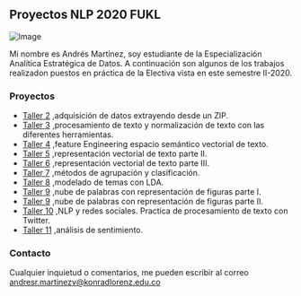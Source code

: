 ## Proyectos NLP 2020 FUKL

![Image](https://miro.medium.com/max/418/1*WssnLJ__IAUURwqms-I8LA.png) 

Mi nombre es Andrés Martínez, soy estudiante de la Especialización Analítica Estratégica de Datos. A continuación son algunos de los trabajos realizadon puestos en práctica de la Electiva vista en este semestre II-2020. 

### Proyectos

- [Taller 2](https://github.com/andresfukl20/Electiva_NLP/blob/master/Taller_2_NLP.ipynb) ,adquisición de datos extrayendo desde un ZIP.
- [Taller 3](https://github.com/andresfukl20/Electiva_NLP/blob/master/Taller%203%20-%20Pre-Procesamiento%20de%20Textos-Soluci%C3%B3n.ipynb) ,procesamiento de texto y normalización de texto con las diferentes herramientas.
- [Taller 4](https://github.com/andresfukl20/Electiva_NLP/blob/master/Taller%204%20-%20Feature%20Engineering-Soluci%C3%B3n.ipynb) ,feature Engineering espacio semántico vectorial de texto.
- [Taller 5](https://github.com/andresfukl20/Electiva_NLP/blob/master/Taller%205%20-%20TFIDF-Soluci%C3%B3n.ipynb) ,representación vectorial de texto parte II.
- [Taller 6](https://github.com/andresfukl20/Electiva_NLP/blob/master/Taller%206%20-%20Word2Vec-Soluci%C3%B3n.ipynb) ,representación vectorial de texto parte III.
- [Taller 7](https://github.com/andresfukl20/Electiva_NLP/blob/master/Taller%207%20-%20ClassificationKMeans-Soluci%C3%B3n.ipynb) ,métodos de agrupación y clasificación. 
- [Taller 8](https://github.com/andresfukl20/Electiva_NLP/blob/master/Taller%208%20-%20Modelado%20de%20Temas-Soluci%C3%B3n.ipynb) ,modelado de temas con LDA.
- [Taller 9](https://github.com/andresfukl20/Electiva_NLP/blob/master/Taller%209-%20Visualizaci%C3%B3n.html) ,nube de palabras con representación de figuras parte I.
- [Taller 9](https://github.com/andresfukl20/Electiva_NLP/blob/master/Taller%209-%20Visualizaci%C3%B3n.zip) ,nube de palabras con representación de figuras parte II.
- [Taller 10](https://github.com/andresfukl20/Electiva_NLP/blob/master/Taller%2010%20-%20Twitter-Soluci%C3%B3n.ipynb) ,NLP y redes sociales. Practica de procesamiento de texto con Twitter.
- [Taller 11](https://github.com/andresfukl20/Electiva_NLP/blob/master/Taller%2011%20-%20Sentimiento-Soluci%C3%B3n.ipynb) ,análisis de sentimiento.
 

### Contacto

Cualquier inquietud o comentarios, me pueden escribir al correo andresr.martinezv@konradlorenz.edu.co
